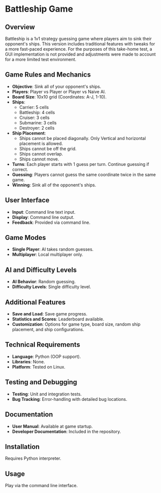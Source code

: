 # Battleship Game

## Overview
Battleship is a 1v1 strategy guessing game where players aim to sink their opponent's ships. This version includes traditional features with tweaks for a more fast-paced experience.
For the purposes of this take-home test, a GUI implementation is not provided and adjustments were made to account for a more limited test environment.

## Game Rules and Mechanics
- **Objective**: Sink all of your opponent's ships.
- **Players**: Player vs Player or Player vs Naive AI.
- **Board Size**: 10x10 grid (Coordinates: A-J, 1-10).
- **Ships**:
  - Carrier: 5 cells
  - Battleship: 4 cells
  - Cruiser: 3 cells
  - Submarine: 3 cells
  - Destroyer: 2 cells
- **Ship Placement**:
  - Ships cannot be placed diagonally. Only Vertical and horizontal placement is allowed.
  - Ships cannot be off the grid.
  - Ships cannot overlap.
  - Ships cannot move.
- **Turns**: Each player starts with 1 guess per turn. Continue guessing if correct.
- **Guessing**: Players cannot guess the same coordinate twice in the same game.
- **Winning**: Sink all of the opponent's ships.

## User Interface
- **Input**: Command line text input.
- **Display**: Command line output.
- **Feedback**: Provided via command line.

## Game Modes
- **Single Player**: AI takes random guesses.
- **Multiplayer**: Local multiplayer only.

## AI and Difficulty Levels
- **AI Behavior**: Random guessing.
- **Difficulty Levels**: Single difficulty level.

## Additional Features
- **Save and Load**: Save game progress.
- **Statistics and Scores**: Leaderboard available.
- **Customization**: Options for game type, board size, random ship placement, and ship configurations.

## Technical Requirements
- **Language**: Python (OOP support).
- **Libraries**: None.
- **Platform**: Tested on Linux.

## Testing and Debugging
- **Testing**: Unit and integration tests.
- **Bug Tracking**: Error-handling with detailed bug locations.

## Documentation
- **User Manual**: Available at game startup.
- **Developer Documentation**: Included in the repository.

## Installation
Requires Python interpreter.

## Usage
Play via the command line interface.
